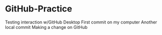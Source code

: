# GitHub-Practice
Testing interaction w/GitHub Desktop
First commit on my computer
Another local commit
Making a change on GitHub
